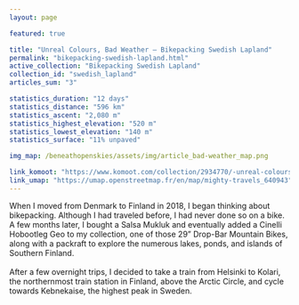 ```yaml
---
layout: page

featured: true

title: "Unreal Colours, Bad Weather — Bikepacking Swedish Lapland"
permalink: "bikepacking-swedish-lapland.html"
active_collection: "Bikepacking Swedish Lapland"
collection_id: "swedish_lapland"
articles_sum: "3"

statistics_duration: "12 days"
statistics_distance: "596 km"
statistics_ascent: "2,080 m"
statistics_highest_elevation: "520 m"
statistics_lowest_elevation: "140 m"
statistics_surface: "11% unpaved"

img_map: /beneathopenskies/assets/img/article_bad-weather_map.png

link_komoot: "https://www.komoot.com/collection/2934770/-unreal-colours-bad-weather-bikepacking-swedish-lapland"
link_umap: "https://umap.openstreetmap.fr/en/map/mighty-travels_640943"
---
```


When I moved from Denmark to Finland in 2018, I began thinking about bikepacking. Although I had traveled before, I had never done so on a bike. A few months later, I bought a Salsa Mukluk and eventually added a Cinelli Hobootleg Geo to my collection, one of those 29” Drop-Bar Mountain Bikes, along with a packraft to explore the numerous lakes, ponds, and islands of Southern Finland.
<br><br>
After a few overnight trips, I decided to take a train from Helsinki to Kolari, the northernmost train station in Finland, above the Arctic Circle, and cycle towards Kebnekaise, the highest peak in Sweden.
